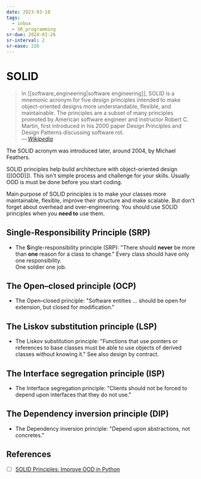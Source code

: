 ```yaml
---
date: 2023-03-18
tags:
  - inbox
  - SR_programming
sr-due: 2024-01-26
sr-interval: 2
sr-ease: 228
---
```


# SOLID

> In [[software_engineering|software engineering]], SOLID is a mnemonic acronym
> for five design principles intended to make object-oriented designs more
> understandable, flexible, and maintainable. The principles are a subset of
> many principles promoted by American software engineer and instructor Robert
> C. Martin, first introduced in his 2000 paper Design Principles and Design
> Patterns discussing software rot.\
> — <cite>[Wikipedia](https://en.wikipedia.org/wiki/SOLID)</cite>

The SOLID acronym was introduced later, around 2004, by Michael Feathers.

SOLID principles help build architecture with object-oriented design ([[OOD]]).
This isn't simple process and challenge for your skills. Usually OOD is must be
done before you start coding.

Main purpose of SOLID principles is to make your classes more maintainable,
flexible, improve their structure and make scalable. But don't forget about
overhead and over-engineering. You should use SOLID principles when you **need
to** use them.

## Single-Responsibility Principle (SRP)

- The **S**ingle-responsibility principle (SRP):
&#10;
"There should **never** be more than **one** reason for a class to change."
Every class should have only one responsibility.\
One soldier one job.

## The Open–closed principle (OCP)

- The Open–closed principle:
&#10;
"Software entities ... should be open for extension, but closed for
modification."

## The Liskov substitution principle (LSP)

- The Liskov substitution principle:
&#10;
"Functions that use pointers or references to base classes must be able to use
objects of derived classes without knowing it." See also design by contract.

## The Interface segregation principle (ISP)

- The Interface segregation principle:
&#10;
"Clients should not be forced to depend upon interfaces that they do not use."

## The Dependency inversion principle (DIP)

- The Dependency inversion principle:
&#10;
"Depend upon abstractions, not concretes."


## References

- [ ] [SOLID Principles: Improve OOD in Python](https://realpython.com/solid-principles-python/)
